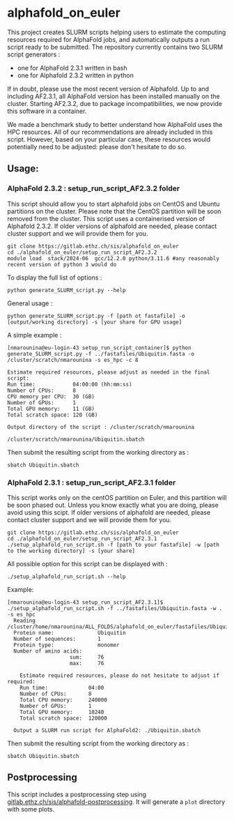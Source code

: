 # alphafold_on_euler

This project creates SLURM scripts helping users to estimate the computing resources required for AlphaFold jobs, and automatically outputs a run script ready to be submitted.
The repository currently contains two SLURM script generators :
- one for AlphaFold 2.3.1 written in bash
- one for Alphafold 2.3.2 written in python

If in doubt, please use the most recent version of Alphafold.
Up to and including AF2.3.1, all AlphaFold version has been installed manually on the cluster. Starting AF2.3.2, due to package incompatibilities, we now provide this software in a container. 

We made a benchmark study to better understand how AlphaFold uses the HPC resources. 
All of our recommendations are already included in this script. However, based on your particular case, these resources would potentially need to be adjusted: please don't hesitate to do so.

## Usage:

### AlphaFold 2.3.2 : setup_run_script_AF2.3.2 folder
This script should allow you to start alphafold jobs on CentOS and Ubuntu partitions on the cluster. Please note that the CentOS partition will be soon removed from the cluster. 
This script uses a containerised version of Alphafold 2.3.2. If older versions of alphafold are needed, please contact cluster support and we will provide them for you.

```commandline
git clone https://gitlab.ethz.ch/sis/alphafold_on_euler
cd ./alphafold_on_euler/setup_run_script_AF2.3.2
module load  stack/2024-06  gcc/12.2.0 python/3.11.6 #any reasonably recent version of python 3 would do
```
To display the full list of options :

```commandline
python generate_SLURM_script.py --help
```
General usage :
```commandline
python generate_SLURM_script.py -f [path ot fastafile] -o [output/working directory] -s [your share for GPU usage]
```
A simple example :
```commandline
[nmarounina@eu-login-43 setup_run_script_container]$ python generate_SLURM_script.py -f ../fastafiles/Ubiquitin.fasta -o /cluster/scratch/nmarounina -s es_hpc -c 8 

Estimate required resources, please adjust as needed in the final script:
Run time:            04:00:00 (hh:mm:ss)
Number of CPUs:      8
CPU memory per CPU:  30 (GB)
Number of GPUs:      1
Total GPU memory:    11 (GB)
Total scratch space: 120 (GB)

Output directory of the script : /cluster/scratch/nmarounina

/cluster/scratch/nmarounina/Ubiquitin.sbatch
```
Then submit the resulting script from the working directory as :

```commandline
sbatch Ubiquitin.sbatch
```
### AlphaFold 2.3.1 : setup_run_script_AF2.3.1 folder
This script works only on the centOS partition on Euler, and this partition will be soon phased out. Unless you know exactly what you are doing, please avoid using this scipt.
If older versions of alphafold are needed, please contact cluster support and we will provide them for you.

```commandline
git clone https://gitlab.ethz.ch/sis/alphafold_on_euler
cd ./alphafold_on_euler/setup_run_script_AF2.3.1
./setup_alphafold_run_script.sh -f [path to your fastafile] -w [path to the working directory] -s [your share]
```

All possible option for this script can be displayed with :

```commandline
./setup_alphafold_run_script.sh --help
```

 Example:

```commandline
[nmarounina@eu-login-43 setup_run_script_AF2.3.1]$ ./setup_alphafold_run_script.sh -f ../fastafiles/Ubiquitin.fasta -w . -s es_hpc
  Reading /cluster/home/nmarounina/ALL_FOLDS/alphafold_on_euler/fastafiles/Ubiquitin.fasta
  Protein name:              Ubiquitin
  Number of sequences:       1
  Protein type:              monomer
  Number of amino acids:
                    sum:     76
                    max:     76

    Estimate required resources, please do not hesitate to adjust if required: 
    Run time:             04:00
    Number of CPUs:       8
    Total CPU memory:     240000
    Number of GPUs:       1
    Total GPU memory:     10240
    Total scratch space:  120000

  Output a SLURM run script for AlphaFold2: ./Ubiquitin.sbatch
```

Then submit the resulting script from the working directory as :
```commandline
sbatch Ubiquitin.sbatch
```

## Postprocessing

This script includes a postprocessing step using
[gitlab.ethz.ch/sis/alphafold-postprocessing](https://gitlab.ethz.ch/sis/alphafold-postprocessing).
It will generate a `plot` directory with some plots.
